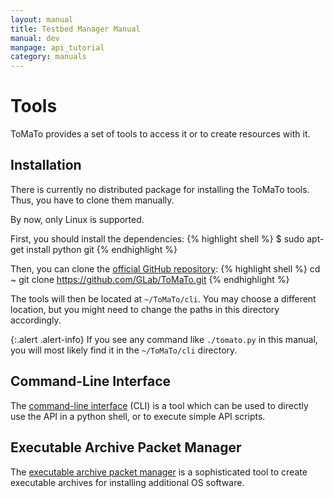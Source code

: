 ```yaml
---
layout: manual
title: Testbed Manager Manual
manual: dev
manpage: api_tutorial
category: manuals
---
```


# Tools

ToMaTo provides a set of tools to access it or to create resources with it.

## Installation

There is currently no distributed package for installing the ToMaTo tools. Thus, you have to clone them manually.

By now, only Linux is supported.

First, you should install the dependencies:
{% highlight shell %}
$ sudo apt-get install python git
{% endhighlight %}

Then, you can clone the [official GitHub repository](https://github.com/GLab/ToMaTo):
{% highlight shell %}
cd ~
git clone https://github.com/GLab/ToMaTo.git
{% endhighlight %}

The tools will then be located at `~/ToMaTo/cli`. You may choose a different location, but you might need to change the paths in this directory accordingly.

{:.alert .alert-info}
If you see any command like `./tomato.py` in this manual, you will most likely find it in the `~/ToMaTo/cli` directory.

## Command-Line Interface

The [command-line interface](cli) (CLI) is a tool which can be used to directly use the API in a python shell, or to execute simple API scripts.

## Executable Archive Packet Manager

The [executable archive packet manager](getpackages) is a sophisticated tool to create executable archives for installing additional OS software.

